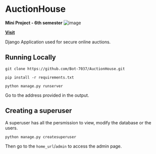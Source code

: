 # AuctionHouse
**Mini Project - 6th semester**
![image](https://github.com/hmmmanshu/AuctionHouse/assets/51152254/4835391a-8d89-4cb2-a4ac-d8371fc9b817)

**[Visit](http://bot7037.pythonanywhere.com/)**

Django Application used for secure online auctions.

## Running Locally

`git clone https://github.com/Bot-7037/AuctionHouse.git`

`pip install -r requirements.txt`

`python manage.py runserver`

Go to the address provided in the output.

## Creating a superuser

A superuser has all the persmission to view, modify the database or the users.

`python manage.py createsuperuser`

Then go to the `home_url`/`admin` to access the admin page.
